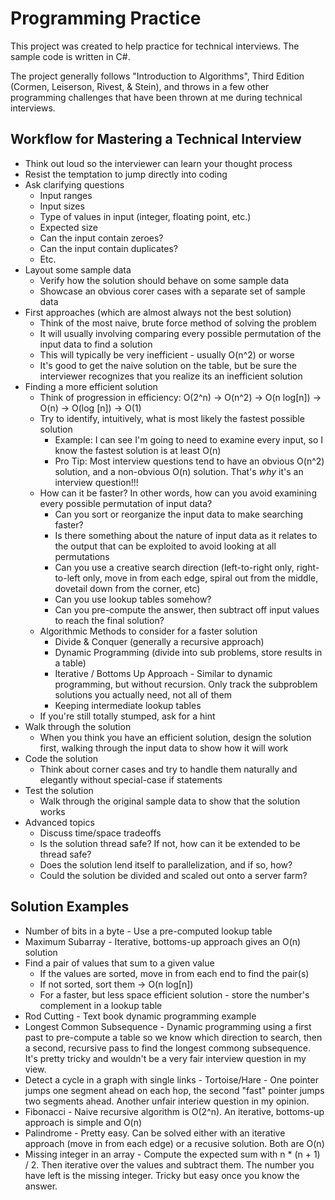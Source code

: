 # Programming Practice

This project was created to help practice for technical interviews. The sample code is written in C#.

The project generally follows "Introduction to Algorithms", Third Edition (Cormen, Leiserson, Rivest, & Stein), and throws in a few
other programming challenges that have been thrown at me during technical interviews.

## Workflow for Mastering a Technical Interview
* Think out loud so the interviewer can learn your thought process
* Resist the temptation to jump directly into coding
* Ask clarifying questions
  * Input ranges
  * Input sizes
  * Type of values in input (integer, floating point, etc.)
  * Expected size
  * Can the input contain zeroes?
  * Can the input contain duplicates?
  * Etc.
* Layout some sample data
  * Verify how the solution should behave on some sample data
  * Showcase an obvious corer cases with a separate set of sample data
* First approaches (which are almost always not the best solution)
  * Think of the most naive, brute force method of solving the problem
  * It will usually involving comparing every possible permutation of the input data to find a solution
  * This will typically be very inefficient - usually O(n^2) or worse
  * It's good to get the naive solution on the table, but be sure the interviewer recognizes that you realize its an inefficient solution
* Finding a more efficient solution
  * Think of progression in efficiency: O(2^n) -> O(n^2) -> O(n log[n]) -> O(n) -> O(log [n]) -> O(1)
  * Try to identify, intuitively, what is most likely the fastest possible solution
    * Example: I can see I'm going to need to examine every input, so I know the fastest solution is at least O(n)
    * Pro Tip: Most interview questions tend to have an obvious O(n^2) solution, and a non-obvious O(n) solution. That's *why* it's an interview question!!!
  * How can it be faster? In other words, how can you avoid examining every possible permutation of input data?
    * Can you sort or reorganize the input data to make searching faster?
    * Is there something about the nature of input data as it relates to the output that can be exploited to avoid looking at all permutations
    * Can you use a creative search direction (left-to-right only, right-to-left only, move in from each edge, spiral out from the middle, dovetail down from the corner, etc)
    * Can you use lookup tables somehow?
    * Can you pre-compute the answer, then subtract off input values to reach the final solution?
  * Algorithmic Methods to consider for a faster solution
    * Divide & Conquer (generally a recursive approach)
    * Dynamic Programming (divide into sub problems, store results in a table)
    * Iterative / Bottoms Up Approach - Similar to dynamic programming, but without recursion. Only track the subproblem solutions you actually need, not all of them
    * Keeping intermediate lookup tables
  * If you're still totally stumped, ask for a hint
* Walk through the solution
  * When you think you have an efficient solution, design the solution first, walking through the input data to show how it will work
* Code the solution
  * Think about corner cases and try to handle them naturally and elegantly without special-case if statements
* Test the solution
  * Walk through the original sample data to show that the solution works
* Advanced topics
  * Discuss time/space tradeoffs
  * Is the solution thread safe? If not, how can it be extended to be thread safe?
  * Does the solution lend itself to parallelization, and if so, how?
  * Could the solution be divided and scaled out onto a server farm?
  
## Solution Examples
* Number of bits in a byte - Use a pre-computed lookup table
* Maximum Subarray - Iterative, bottoms-up approach gives an O(n) solution
* Find a pair of values that sum to a given value
  * If the values are sorted, move in from each end to find the pair(s)
  * If not sorted, sort them -> O(n log[n])
  * For a faster, but less space efficient solution - store the number's complement in a lookup table
* Rod Cutting - Text book dynamic programming example
* Longest Common Subsequence - Dynamic programming using a first past to pre-compute a table so we know which direction to search, then a second, recursive pass to find the longest commong subsequence. It's pretty tricky and wouldn't be a very fair interview question in my view.
* Detect a cycle in a graph with single links - Tortoise/Hare - One pointer jumps one segment ahead on each hop, the second "fast" pointer jumps two segments ahead. Another unfair interiew question in my opinion.
* Fibonacci - Naive recursive algorithm is O(2^n). An iterative, bottoms-up approach is simple and O(n)
* Palindrome - Pretty easy. Can be solved either with an iterative approach (move in from each edge) or a recusive solution. Both are O(n)
* Missing integer in an array - Compute the expected sum with n * (n + 1) / 2. Then iterative over the values and subtract them. The number you have left is the missing integer. Tricky but easy once you know the answer.


    


